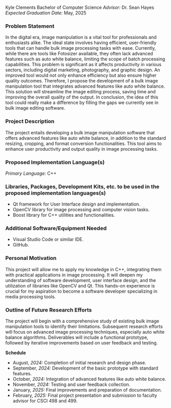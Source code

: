 Kyle Clements
Bachelor of Computer Science
*Advisor:* Dr. Sean Hayes
*Expected Graduation Date:* May, 2025


### Problem Statement 
In the digital era, image manipulation is a vital tool for professionals and enthusiasts alike. The ideal state involves having efficient, user-friendly tools that can handle bulk image processing tasks with ease. Currently, while there are tools like Fotosizer available, they often lack advanced features such as auto white balance, limiting the scope of batch processing capabilities. This problem is significant as it affects productivity in various sectors, including digital marketing, photography, and graphic design. An improved tool would not only enhance efficiency but also ensure higher quality outcomes. Therefore, I propose the development of a bulk image manipulation tool that integrates advanced features like auto white balance. This solution will streamline the image editing process, saving time and improving the overall quality of the output. In conclusion, the idea of this tool could really make a difference by filling the gaps we currently see in bulk image editing software.


### Project Description 
The project entails developing a bulk image manipulation software that offers advanced features like auto white balance, in addition to the standard resizing, cropping, and format conversion functionalities. This tool aims to enhance user productivity and output quality in image processing tasks.


### Proposed Implementation Language(s) 
*Primary Language:* C++


### Libraries, Packages, Development Kits, etc. to be used in the proposed implementation languages(s)
- Qt framework for User Interface design and implementation.
- OpenCV library for image processing and computer vision tasks.
- Boost library for C++ utilities and functionalities.


### Additional Software/Equipment Needed 
- Visual Studio Code or similar IDE.
- GitHub.


### Personal Motivation 
This project will allow me to apply my knowledge in C++, integrating them with practical applications in image processing. It will deepen my understanding of software development, user interface design, and the utilization of libraries like OpenCV and Qt. This hands-on experience is crucial for my aspiration to become a software developer specializing in media processing tools.


### Outline of Future Research Efforts 
The project will begin with a comprehensive study of existing bulk image manipulation tools to identify their limitations. Subsequent research efforts will focus on advanced image processing techniques, especially auto white balance algorithms. Deliverables will include a functional prototype, followed by iterative improvements based on user feedback and testing.


**Schedule** 
- August, *2024:* Completion of initial research and design phase.
- September, *2024:* Development of the basic prototype with standard features.
- October, *2024:* Integration of advanced features like auto white balance.
- November, *2024:* Testing and user feedback collection.
- January, *2025:* Final improvements and preparation of documentation.
- February, *2025:* Final project presentation and submission to faculty advisor for CSCI 498 and 499.